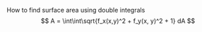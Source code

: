 How to find surface area using double integrals
$$
A = \int\int\sqrt{f_x(x,y)^2 + f_y(x, y)^2 + 1} dA
$$
